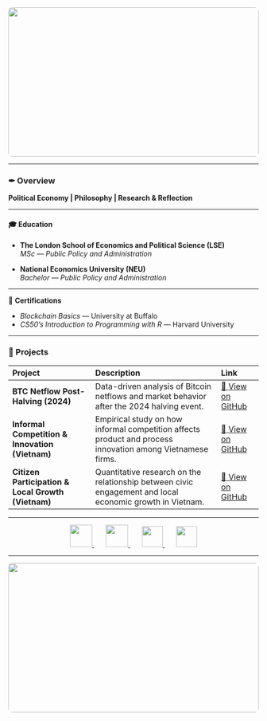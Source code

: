 <div align="center">
  <img src="https://i.imgur.com/n3y46Y2.jpg" style="width: 100%; max-height: 300px; object-fit: cover; border-radius: 8px;">
</div>

---

### ✒︎ Overview  

**Political Economy | Philosophy | Research & Reflection** 

---

#### 🎓 Education  

- **The London School of Economics and Political Science (LSE)**  
  *MSc — Public Policy and Administration*  

- **National Economics University (NEU)**  
  *Bachelor — Public Policy and Administration*  

---

📜 **Certifications**  
- *Blockchain Basics* — University at Buffalo  
- *CS50’s Introduction to Programming with R* — Harvard University  

---

### 🧩 Projects  

| Project | Description | Link |
|:--|:--|:--|
| **BTC Netflow Post-Halving (2024)** | Data-driven analysis of Bitcoin netflows and market behavior after the 2024 halving event. | [🔗 View on GitHub](https://github.com/letrinhandn/BTC-Netflow-PostHalving-2024.git) |
| **Informal Competition & Innovation (Vietnam)** | Empirical study on how informal competition affects product and process innovation among Vietnamese firms. | [🔗 View on GitHub](https://github.com/letrinhandn/The-impact-of-informal-competition-on-product-and-process-innovation-in-Vietnam.git) |
| **Citizen Participation & Local Growth (Vietnam)** | Quantitative research on the relationship between civic engagement and local economic growth in Vietnam. | [🔗 View on GitHub](https://github.com/letrinhandn/Citizen-Participation-and-Local-Economic-Growth-in-Vietnam.git) |

---

<!-- Social icons section -->
<p align="center">

  <!-- GitHub -->
  <a href="https://github.com/letrinhandn" title="GitHub">
    <img src="https://skillicons.dev/icons?i=github&theme=dark" width="45"/>
  </a>
  &#8287;&#8287;&#8287;&#8287;&#8287;

  <!-- Email -->
  <a href="mailto:letrinhan123@gmail.com" title="Email">
    <img src="https://skillicons.dev/icons?i=gmail&theme=dark" width="45"/>
  </a>
  &#8287;&#8287;&#8287;&#8287;&#8287;

  <!-- LinkedIn -->
  <a href="https://www.linkedin.com/in/letrinhan/" title="LinkedIn">
    <img width="42px" src="https://cdn.jsdelivr.net/gh/devicons/devicon/icons/linkedin/linkedin-original.svg" />
  </a>
  &#8287;&#8287;&#8287;&#8287;&#8287;

  <!-- ORCID -->
  <a href="https://orcid.org/0009-0004-6075-4119" title="ORCID">
    <img width="42px" src="https://upload.wikimedia.org/wikipedia/commons/0/06/ORCID_iD.svg" />
  </a>

</p>

---

<div align="center">
  <img src="https://i.imgur.com/WpGqeip.jpg" style="width: 100%; max-height: 300px; object-fit: cover; border-radius: 8px;">
</div>
